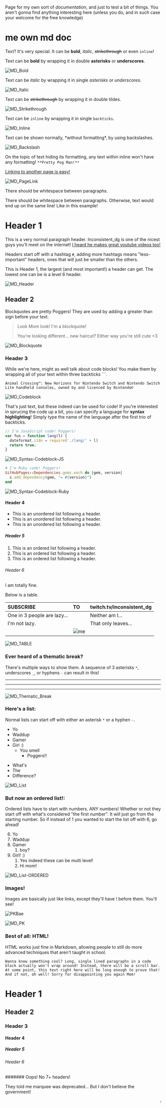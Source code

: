 <html>
 <head>
  <meta name="description" content="Just a documentation page for myself where I write stuff down for later use.">
  <title>SEALS</title>
</head> 
</html>

Page for my own sort of *documentation*, and just to test a bit of things. You aren't gonna find anything interesting here (unless you do, and in such case your welcome for the free knowledge)


# me own md doc

Text? It's very special. It can be **bold**, *italic*, ~~strikethrough~~ or even `inline`!

Text can be **bold** by wrapping it in double **asterisks** or __underscores__. 

![MD_Bold](../../assets/images/misc/MD_Bold.png)

Text can be *italic* by wrapping it in single *asterisks* or _underscores_.

![MD_Italic](../../assets/images/misc/MD_Italic.png)

Text can be ~~strikethrough~~ by wrapping it in double tildes.

![MD_Strikethrough](../../assets/images/misc/MD_Strikethrough.png)

Text can be `inline` by wrapping it in single `backticks`.

![MD_Inline](../../assets/images/misc/MD_Inline.png)

Text can be shown normally, \*without formatting*, by using backslashes.

![MD_Backslash](../../assets/images/misc/MD_Backslash.png)

On the topic of text hiding its formatting, any text within inline won't have any formatting! `**Pretty Pog Man!**`

[Linking to another page is easy!](https://www.youtube.com/c/inconsistent_dg/)

![MD_PageLink](../../assets/images/misc/MD_PageLink.png)

There should be whitespace between paragraphs.

There should be whitespace between paragraphs. Otherwise, text would end up on the same line!
Like in this example!

# Header 1

This is a very normal paragraph header. Inconsistent_dg is one of the nicest guys you'll meet on the internet! [I heard he makes great youtube videos too!](https://www.youtube.com/watch?v=i6CVfUjJchE)

Headers start off with a hashtag `#`, adding more hashtags means "less-important" headers, ones that will just be smaller than the others.

This is Header 1, the largest (and most important!) a header can get. The lowest one can be is a level 6 header.

![MD_Header](../../assets/images/misc/MD_Header.png)

## Header 2

Blockquotes are pretty Poggers! They are used by adding a greater than sign before your text.

> Look Mom look! I'm a blockquote!
>
> You're looking different... new haircut? Either way you're still cute <3

![MD_Blockquote](../../assets/images/misc/MD_Blockquote.png)

### Header 3

While we're here, might as well talk about code blocks! You make them by wrapping all of your text within three backticks ```.

```
Animal Crossing™: New Horizons for Nintendo Switch and Nintendo Switch Lite handheld consoles, owned by and licenced by Nintendo©
```

![MD_Codeblock](../../assets/images/misc/MD_Codeblock.png)

That's just text, but these indeed can be used for code! If you're interested in sprucing the code up a bit, you can specify a language for **syntax highlighting**! Simply type the name of the language after the first trio of backticks.

```js
// I'm JavaScript code! Poggers!
var fun = function lang(l) {
  dateformat.i18n = require('./lang/' + l)
  return true;
}
```
![MD_Syntax-Codeblock-JS](../../assets/images/misc/MD_Syntax-Codeblock-JS.png)

```ruby
# I'm Ruby code! Poggers!
GitHubPages::Dependencies.gems.each do |gem, version|
  s.add_dependency(gem, "= #{version}")
end
```
![MD_Syntax-Codeblock-Ruby](../../assets/images/misc/MD_Syntax-Codeblock-Ruby.png)

#### Header 4

*   This is an unordered list following a header.
*   This is an unordered list following a header.
*   This is an unordered list following a header.

##### Header 5

1.  This is an ordered list following a header.
2.  This is an ordered list following a header.
3.  This is an ordered list following a header.

###### Header 6

I am totally fine.

Below is a <span data-audio-url="../../assets/misc/TABLE.mp3">table.</span>

<script>
$("[data-audio-url]").each(
    function(){
        $(this).on('click', function() {
            var mp3Url = $(this).attr('data-audio-url');
            var a = new Audio(mp3Url);
            a.play();
        });
    }
);
</script>

| **SUBSCRIBE**               | **TO**                                 | **twitch.tv/inconsistent_dg** |
|:----------------------------|:---------------------------------------|:------------------------------|
| One in 3 people are lazy... |                                        | Neither am I...               |
| I'm not lazy.               |                                        | That only leaves...           |
|                             | ![me](../../assets/images/misc/me.png) |                               |

![MD_TABLE](../../assets/images/misc/MD_TABLE.png)

### Ever heard of a thematic break?

There's multiple ways to show them. A sequence of 3 asterisks `*`, underscores `_`, or hyphens `-` can result in this!

***
---
___

![MD_Thematic_Break](../../assets/images/misc/MD_Thematic_Break.png)

### Here's a list:

Normal lists can start off with either an asterisk `*` or a hyphen `-`.

* Yo
* Waddup
* Gamer
* Girl :)
  * You smell
    * Poggers!!

- What's
- The
- Difference?

![MD_List](../../assets/images/misc/MD_List.png)

### But now an ordered list!:

Ordered lists have to start with numbers. ANY numbers! Whether or not they start off with what's considered "the first number". It will just go from the starting number. So if instead of 1 you wanted to start the list off with 6, go ahead!

6.  Yo
4.  Waddup
9.  Gamer
    1. boy?
10. Girl! :)
    1.  Yes indeed these can be multi level!
    2.  Hi mom!

![MD_List-ORDERED](../../assets/images/misc/MD_List-ORDERED.png)

### Images!

Images are basically just like links, except they'll have ! before them. You'll see!

![PKBae](../../assets/images/misc/PKBae.png)

![MD_PK](../../assets/images/misc/MD_PK.png)

### Best of all: HTML!

HTML works just fine in Markdown, allowing people to still do more advanced techniques that aren't taught in school.

```
Wanna know something cool? Long, single lined paragraphs in a code block actually won't wrap around! Instead, there will be a scroll bar. At some point, this text right here will be long enough to prove that! And if not, oh well! Sorry for disappointing you again Mom!
```
# Header 1

## Header 2

### Header 3

#### Header 4

##### Header 5

###### Header 6

####### Oops! No 7+ headers!

They told me marquee was deprecated... But I don't believe the government!

<marquee>see? this is why you can't trust anyone, not even yourself.</marquee>